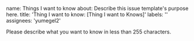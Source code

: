 
name: Things I want to know
about: Describe this issue template's purpose here.
title: 'Thing I want to know: <file in title> [Thing I want to Knows]'
labels: ''
assignees: 'yumegel2'


Please describe what you want to know in less than 255 characters.
